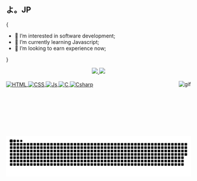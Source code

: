 ## よ。JP
{
- 👀 I’m interested in software development;
- 🌱 I’m currently learning Javascript;
- 💞️ I’m looking to earn experience now;

}

<div align="center">
  <a href="https://github.com/jpmrangel">
  <img height="180em" src="https://github-readme-stats.vercel.app/api?username=jpmrangel&show_icons=true&theme=dark&include_all_commits=true&count_private=true"/>
  <img height="180em" src="https://github-readme-stats.vercel.app/api/top-langs/?username=jpmrangel&layout=compact&langs_count=7&theme=dark"/>
</div>
  
<div style="display: inline_block"><br>
  <img align="center" alt="HTML" height="30" width="40" src="https://cdn.jsdelivr.net/gh/devicons/devicon/icons/html5/html5-original.svg">
  <img align="center" alt="CSS" height="30" width="40" src="https://cdn.jsdelivr.net/gh/devicons/devicon/icons/css3/css3-original.svg">
  <img align="center" alt="Js" height="30" width="40" src="https://cdn.jsdelivr.net/gh/devicons/devicon/icons/javascript/javascript-original.svg">
  <img align="center" alt="C" height="30" width="40" src="https://cdn.jsdelivr.net/gh/devicons/devicon/icons/c/c-original.svg">
  <img align="center" alt="Csharp" height="30" width="40" src="https://cdn.jsdelivr.net/gh/devicons/devicon/icons/csharp/csharp-original.svg">
  <img align="right" alt="gif" height="150" src="https://media.giphy.com/media/3oKIPnAiaMCws8nOsE/giphy.gif?cid=ecf05e476u536pv3arnm6sk1tlo6ugd0yx98b9jrz7tui4qu&rid=giphy.gif&ct=g">
</div>
  
  ##

<div>
  <h3></h3>
  <div align="center">
    
  ![Snake animation](https://github.com/jpmrangel/jpmrangel/blob/output/github-contribution-grid-snake.svg)  
    
</div>

